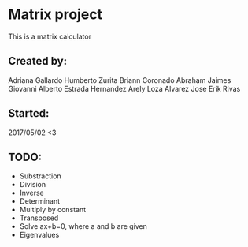 Matrix project
==================================================

This is a matrix calculator


Created by:
-------------------------------
Adriana Gallardo
Humberto Zurita
Briann Coronado
Abraham Jaimes
Giovanni Alberto Estrada Hernandez
Arely Loza Alvarez
Jose Erik Rivas

Started:
-------------------------------
2017/05/02 <3


TODO:
-------------------------------
* Substraction
* Division
* Inverse
* Determinant
* Multiply by constant
* Transposed
* Solve ax+b=0, where a and b are given
* Eigenvalues
















